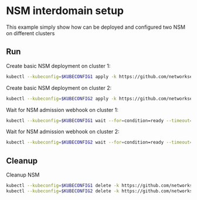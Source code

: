 # NSM interdomain setup


This example simply show how can be deployed and configured two NSM on different clusters

## Run

Create basic NSM deployment on cluster 1:

```bash
kubectl --kubeconfig=$KUBECONFIG1 apply -k https://github.com/networkservicemesh/deployments-k8s/examples/interdomain/nsm/cluster1?ref=4fef5e0c670145e82b2f0d388320e6f26b673cb1
```

Create basic NSM deployment on cluster 2:

```bash
kubectl --kubeconfig=$KUBECONFIG2 apply -k https://github.com/networkservicemesh/deployments-k8s/examples/interdomain/nsm/cluster2?ref=4fef5e0c670145e82b2f0d388320e6f26b673cb1
```

Wait for NSM admission webhook on cluster 1:

```bash
kubectl --kubeconfig=$KUBECONFIG1 wait --for=condition=ready --timeout=1m pod -n nsm-system -l app=admission-webhook-k8s
```

Wait for NSM admission webhook on cluster 2:

```bash
kubectl --kubeconfig=$KUBECONFIG2 wait --for=condition=ready --timeout=1m pod -n nsm-system -l app=admission-webhook-k8s
```

## Cleanup

Cleanup NSM
```bash
kubectl --kubeconfig=$KUBECONFIG1 delete -k https://github.com/networkservicemesh/deployments-k8s/examples/interdomain/nsm/cluster1?ref=4fef5e0c670145e82b2f0d388320e6f26b673cb1
kubectl --kubeconfig=$KUBECONFIG2 delete -k https://github.com/networkservicemesh/deployments-k8s/examples/interdomain/nsm/cluster2?ref=4fef5e0c670145e82b2f0d388320e6f26b673cb1
```
